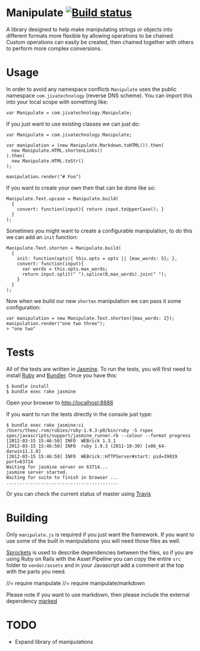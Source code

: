 Manipulate [![Build status](https://secure.travis-ci.org/theozaurus/manipulate-js.png)](http://travis-ci.org/theozaurus/manipulate-js)
==========

A library designed to help make manipulating strings or objects into different
formats more flexible by allowing operations to be chained. Custom operations
can easily be created, then chained together with others to perform more complex
conversions.

Usage
=====

In order to avoid any namespace conflicts `Manipulate` uses the public namespace
`com.jivatechnology` (reverse DNS scheme). You can import this into your local
scope with something like:

    var Manipulate = com.jivatechnology.Manipulate;

If you just want to use existing classes we can just do:

    var Manipulate = com.jivatechnology.Manipulate;

    var manipulation = (new Manipulate.Markdown.toHTML()).then(
      new Manipulate.HTML.shortenLinks()
    ).then(
      new Manipulate.HTML.toStr()
    );

    manipulation.render("# Foo")

If you want to create your own then that can be done like so:

    Manipulate.Text.upcase = Manipulate.build(
      {
        convert: function(input){ return input.toUpperCase(); }
      }
    );

Sometimes you might want to create a configurable manipulation, to do this we
can add an `init` function:

    Manipulate.Text.shorten = Manipulate.build(
      {
        init: function(opts){ this.opts = opts || {max_words: 5}; },
        convert: function(input){
          var words = this.opts.max_words;
          return input.split(" ").splice(0,max_words).join(" ");
        }
      }
    );

Now when we build our new `shorten` manipulation we can pass it some
configuration:

    var manipulation = new Manipulate.Text.shorten({max_words: 2});
    manipulation.render("one two three");
    > "one two"

Tests
=====

All of the tests are written in [Jasmine](http://pivotal.github.com/jasmine/).
To run the tests, you will first need to install [Ruby](http://ruby-lang.org)
and [Bundler](http://gembundler.com/). Once you have this:

    $ bundle install
    $ bundle exec rake jasmine

Open your browser to [http://localhost:8888](http://localhost:8888)

If you want to run the tests directly in the console just type:

    $ bundle exec rake jasmine:ci
    /Users/theo/.rvm/rubies/ruby-1.9.3-p0/bin/ruby -S rspec spec/javascripts/support/jasmine_runner.rb --colour --format progress
    [2012-03-15 15:46:50] INFO  WEBrick 1.3.1
    [2012-03-15 15:46:50] INFO  ruby 1.9.3 (2011-10-30) [x86_64-darwin11.1.0]
    [2012-03-15 15:46:50] INFO  WEBrick::HTTPServer#start: pid=39919 port=63714
    Waiting for jasmine server on 63714...
    jasmine server started.
    Waiting for suite to finish in browser ...
    ..........................................

Or you can check the current status of master using [Travis](http://travis-ci.org/#!/theozaurus/manipulate-js)

Building
========

Only `manipulate.js` is required if you just want the framework. If you want to
use some of the built in manipulations you will need those files as well.

[Sprockets](https://github.com/sstephenson/sprockets) is used to describe
dependencies between the files, so if you are using Ruby on Rails with the Asset
Pipeline you can copy the entire `src` folder to `vendor/assets` and in your
Javascript add a comment at the top with the parts you need.

  //= require manipulate
  //= require manipulate/markdown

Please note if you want to use markdown, then please include the external
dependency [marked](https://github.com/chjj/marked)


TODO
====

 - Expand library of manipulations
